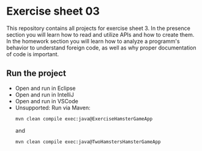 # Exercise sheet 03

This repository contains all projects for exercise sheet 3. 
In the presence section you will learn how to read and utilize APIs and how to create them.
In the homework section you will learn how to analyze a programm's behavior to understand foreign code, 
as well as why proper documentation of code is important.

## Run the project
- Open and run in Eclipse
- Open and run in IntelliJ
- Open and run in VSCode
- Unsupported: Run via Maven:
  ```sh
  mvn clean compile exec:java@ExerciseHamsterGameApp
  ```
  and
  ```sh
  mvn clean compile exec:java@TwoHamstersHamsterGameApp
  ```
  